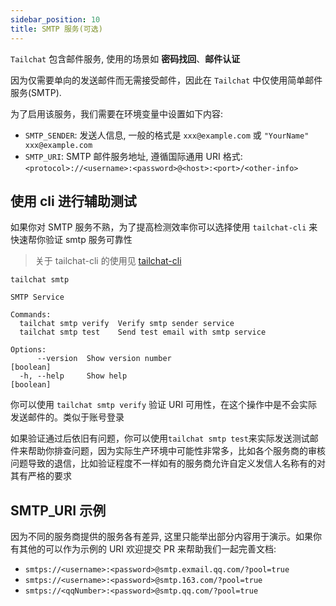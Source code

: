 ```yaml
---
sidebar_position: 10
title: SMTP 服务(可选)
---
```


`Tailchat` 包含邮件服务, 使用的场景如 **密码找回**、**邮件认证**

因为仅需要单向的发送邮件而无需接受邮件，因此在 `Tailchat` 中仅使用简单邮件服务(SMTP).

为了启用该服务，我们需要在环境变量中设置如下内容:

- `SMTP_SENDER`: 发送人信息, 一般的格式是 `xxx@example.com` 或 `"YourName" xxx@example.com`
- `SMTP_URI`: SMTP 邮件服务地址, 遵循国际通用 URI 格式: `<protocol>://<username>:<password>@<host>:<port>/<other-info>`

## 使用 cli 进行辅助测试

如果你对 SMTP 服务不熟，为了提高检测效率你可以选择使用 `tailchat-cli` 来快速帮你验证 smtp 服务可靠性

> 关于 tailchat-cli 的使用见 [tailchat-cli](../cli/tailchat-cli.md)

```
tailchat smtp

SMTP Service

Commands:
  tailchat smtp verify  Verify smtp sender service
  tailchat smtp test    Send test email with smtp service

Options:
      --version  Show version number                                   [boolean]
  -h, --help     Show help                                             [boolean]
```

你可以使用 `tailchat smtp verify` 验证 URI 可用性，在这个操作中是不会实际发送邮件的。类似于账号登录

如果验证通过后依旧有问题，你可以使用`tailchat smtp test`来实际发送测试邮件来帮助你排查问题，因为实际生产环境中可能性非常多，比如各个服务商的审核问题导致的退信，比如验证程度不一样如有的服务商允许自定义发信人名称有的对其有严格的要求

## SMTP_URI 示例

因为不同的服务商提供的服务各有差异, 这里只能举出部分内容用于演示。如果你有其他的可以作为示例的 URI 欢迎提交 PR 来帮助我们一起完善文档:

- `smtps://<username>:<password>@smtp.exmail.qq.com/?pool=true`
- `smtps://<username>:<password>@smtp.163.com/?pool=true`
- `smtps://<qqNumber>:<password>@smtp.qq.com/?pool=true`
